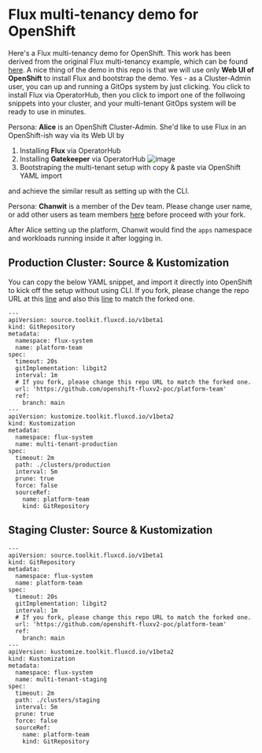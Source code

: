 # Flux multi-tenancy demo for OpenShift

Here's a Flux multi-tenancy demo for OpenShift. This work has been derived from the original Flux multi-tenancy example, which can be found [here](https://github.com/fluxcd/flux2-multi-tenancy).  A nice thing of the demo in this repo is that we will use only **Web UI of OpenShift** to install Flux and bootstrap the demo. Yes - as a Cluster-Admin user, you can up and running a GitOps system by just clicking. You click to install Flux via OperatorHub, then you click to import one of the follwoing snippets into your cluster, and your multi-tenant GitOps system will be ready to use in minutes.

Persona: **Alice** is an OpenShift Cluster-Admin. She'd like to use Flux in an OpenShift-ish way via its Web UI by

  1. Installing **Flux** via OperatorHub
  2. Installing **Gatekeeper** via OperatorHub
     ![image](https://user-images.githubusercontent.com/10666/137627734-64edb06b-26d0-4169-b903-0a245d0aabf9.png)
  3. Bootstraping the multi-tenant setup with copy & paste via OpenShift YAML import

and achieve the similar result as setting up with the CLI.

Persona: **Chanwit** is a member of the Dev team. Please change user name, or add other users as team members [here](https://github.com/openshift-fluxv2-poc/platform-team/blob/main/tenants/base/dev-team/rbac.yaml#L33) before proceed with your fork.

After Alice setting up the platform, Chanwit would find the `apps` namespace and workloads running inside it after logging in.

## Production Cluster: Source & Kustomization

You can copy the below YAML snippet, and import it directly into OpenShift to kick off the setup without using CLI.
If you fork, please change the repo URL at this [line](https://github.com/openshift-fluxv2-poc/platform-team/blob/main/README.md?plain=1#L35) and also this [line](https://github.com/openshift-fluxv2-poc/platform-team/blob/main/README.md?plain=1#L68) to match the forked one.

```
---
apiVersion: source.toolkit.fluxcd.io/v1beta1
kind: GitRepository
metadata:
  namespace: flux-system
  name: platform-team
spec:
  timeout: 20s
  gitImplementation: libgit2
  interval: 1m
  # If you fork, please change this repo URL to match the forked one.
  url: 'https://github.com/openshift-fluxv2-poc/platform-team' 
  ref:
    branch: main
---
apiVersion: kustomize.toolkit.fluxcd.io/v1beta2
kind: Kustomization
metadata:
  namespace: flux-system
  name: multi-tenant-production
spec:
  timeout: 2m
  path: ./clusters/production
  interval: 5m
  prune: true
  force: false
  sourceRef:
    name: platform-team
    kind: GitRepository
```

## Staging Cluster: Source & Kustomization
```
---
apiVersion: source.toolkit.fluxcd.io/v1beta1
kind: GitRepository
metadata:
  namespace: flux-system
  name: platform-team
spec:
  timeout: 20s
  gitImplementation: libgit2
  interval: 1m
  # If you fork, please change this repo URL to match the forked one.
  url: 'https://github.com/openshift-fluxv2-poc/platform-team' 
  ref:
    branch: main
---
apiVersion: kustomize.toolkit.fluxcd.io/v1beta2
kind: Kustomization
metadata:
  namespace: flux-system
  name: multi-tenant-staging
spec:
  timeout: 2m
  path: ./clusters/staging
  interval: 5m
  prune: true
  force: false
  sourceRef:
    name: platform-team
    kind: GitRepository
```
